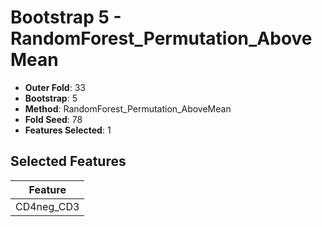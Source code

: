 # Bootstrap 5 - RandomForest_Permutation_AboveMean

- **Outer Fold**: 33
- **Bootstrap**: 5
- **Method**: RandomForest_Permutation_AboveMean
- **Fold Seed**: 78
- **Features Selected**: 1

## Selected Features

| Feature |
|---------|
| CD4neg_CD3 |
